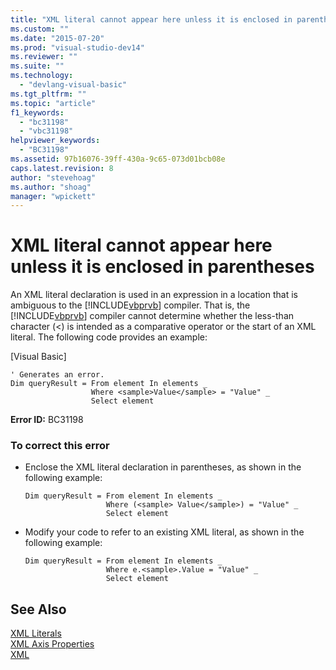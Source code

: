```yaml
---
title: "XML literal cannot appear here unless it is enclosed in parentheses | Microsoft Docs"
ms.custom: ""
ms.date: "2015-07-20"
ms.prod: "visual-studio-dev14"
ms.reviewer: ""
ms.suite: ""
ms.technology: 
  - "devlang-visual-basic"
ms.tgt_pltfrm: ""
ms.topic: "article"
f1_keywords: 
  - "bc31198"
  - "vbc31198"
helpviewer_keywords: 
  - "BC31198"
ms.assetid: 97b16076-39ff-430a-9c65-073d01bcb08e
caps.latest.revision: 8
author: "stevehoag"
ms.author: "shoag"
manager: "wpickett"
---
```

# XML literal cannot appear here unless it is enclosed in parentheses
An XML literal declaration is used in an expression in a location that is ambiguous to the [!INCLUDE[vbprvb](../../csharp/programming-guide/concepts/linq/includes/vbprvb-md.md)] compiler. That is, the [!INCLUDE[vbprvb](../../csharp/programming-guide/concepts/linq/includes/vbprvb-md.md)] compiler cannot determine whether the less-than character (<) is intended as a comparative operator or the start of an XML literal. The following code provides an example:  
  
 [Visual Basic]  
  
```  
' Generates an error.  
Dim queryResult = From element In elements _  
                  Where <sample>Value</sample> = "Value" _  
                  Select element  
```  
  
 **Error ID:** BC31198  
  
### To correct this error  
  
-   Enclose the XML literal declaration in parentheses, as shown in the following example:  
  
    ```vb#  
    Dim queryResult = From element In elements _  
                      Where (<sample> Value</sample>) = "Value" _  
                      Select element  
    ```  
  
-   Modify your code to refer to an existing XML literal, as shown in the following example:  
  
    ```vb#  
    Dim queryResult = From element In elements _  
                      Where e.<sample>.Value = "Value" _  
                      Select element  
    ```  
  
## See Also  
 [XML Literals](../../visual-basic/language-reference/xml-literals/index.md)   
 [XML Axis Properties](../../visual-basic/language-reference/xml-axis/xml-axis-properties.md)   
 [XML](../../visual-basic/programming-guide/language-features/xml/index.md)